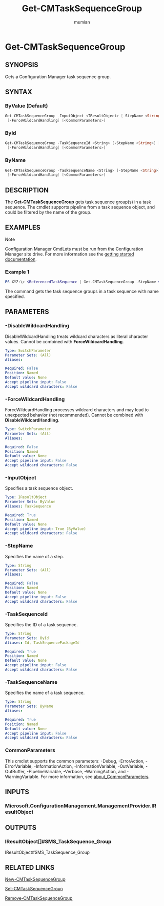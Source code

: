 ﻿---
title: Get-CMTaskSequenceGroup
titleSuffix: Configuration Manager
description: Gets a Configuration Manager task sequence group.
ms.date: 11/30/2018
ms.prod: configuration-manager
ms.technology: configmgr-other
ms.topic: reference
author: mumian
ms.author: jgao
manager: dougeby

external help file: AdminUI.PS.AppMan.dll-Help.xml
---

# Get-CMTaskSequenceGroup

## SYNOPSIS

Gets a Configuration Manager task sequence group.

## SYNTAX

### ByValue (Default)

```powershell
Get-CMTaskSequenceGroup -InputObject <IResultObject> [-StepName <String>] [-DisableWildcardHandling]
 [-ForceWildcardHandling] [<CommonParameters>]
```

### ById

```powershell
Get-CMTaskSequenceGroup -TaskSequenceId <String> [-StepName <String>] [-DisableWildcardHandling]
 [-ForceWildcardHandling] [<CommonParameters>]
```

### ByName

```powershell
Get-CMTaskSequenceGroup -TaskSequenceName <String> [-StepName <String>] [-DisableWildcardHandling]
 [-ForceWildcardHandling] [<CommonParameters>]
```

## DESCRIPTION

The **Get-CMTaskSequenceGroup** gets task sequence group(s) in a task sequence. The cmdlet supports pipeline from a task sequence object, and could be filtered by the name of the group.

## EXAMPLES

> [!NOTE]
> Configuration Manager CmdLets must be run from the Configuration Manager site drive.  For more information see the [getting started documentation](https://docs.microsoft.com/en-us/powershell/sccm/overview).


### Example 1

```powershell
PS XYZ:\> $ReferencedTaskSequence | Get-CMTaskSequenceGroup -StepName $gpName
```

The command gets the task sequence groups in a task sequence with name specified.

## PARAMETERS

### -DisableWildcardHandling

DisableWildcardHandling treats wildcard characters as literal character values. Cannot be combined with **ForceWildcardHandling**.

```yaml
Type: SwitchParameter
Parameter Sets: (All)
Aliases: 

Required: False
Position: Named
Default value: None
Accept pipeline input: False
Accept wildcard characters: False
```

### -ForceWildcardHandling

ForceWildcardHandling processes wildcard characters and may lead to unexpected behavior (not recommended). Cannot be combined with **DisableWildcardHandling**.

```yaml
Type: SwitchParameter
Parameter Sets: (All)
Aliases: 

Required: False
Position: Named
Default value: None
Accept pipeline input: False
Accept wildcard characters: False
```

### -InputObject

Specifies a task sequence object.

```yaml
Type: IResultObject
Parameter Sets: ByValue
Aliases: TaskSequence

Required: True
Position: Named
Default value: None
Accept pipeline input: True (ByValue)
Accept wildcard characters: False
```

### -StepName

Specifies the name of a step.

```yaml
Type: String
Parameter Sets: (All)
Aliases: 

Required: False
Position: Named
Default value: None
Accept pipeline input: False
Accept wildcard characters: False
```

### -TaskSequenceId

Specifies the ID of a task sequence.

```yaml
Type: String
Parameter Sets: ById
Aliases: Id, TaskSequencePackageId

Required: True
Position: Named
Default value: None
Accept pipeline input: False
Accept wildcard characters: False
```

### -TaskSequenceName

Specifies the name of a task sequence.

```yaml
Type: String
Parameter Sets: ByName
Aliases: 

Required: True
Position: Named
Default value: None
Accept pipeline input: False
Accept wildcard characters: False
```

### CommonParameters

This cmdlet supports the common parameters: -Debug, -ErrorAction, -ErrorVariable, -InformationAction, -InformationVariable, -OutVariable, -OutBuffer, -PipelineVariable, -Verbose, -WarningAction, and -WarningVariable. For more information, see [about_CommonParameters](http://go.microsoft.com/fwlink/?LinkID=113216).

## INPUTS

### Microsoft.ConfigurationManagement.ManagementProvider.IResultObject

## OUTPUTS

### IResultObject[]#SMS_TaskSequence_Group

IResultObject#SMS_TaskSequence_Group

## RELATED LINKS

[New-CMTaskSequenceGroup](./New-CMTaskSequenceGroup.md)

[Set-CMTaskSequenceGroup](./Set-CMTaskSequenceGroup.md)

[Remove-CMTaskSequenceGroup](./Remove-CMTaskSequenceGroup.md)
